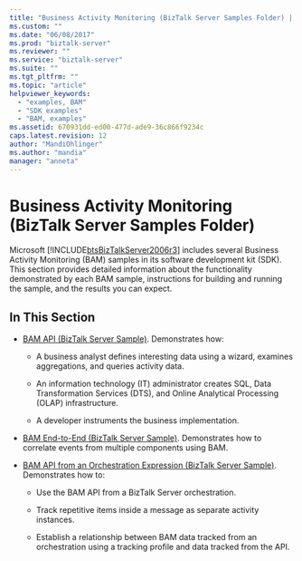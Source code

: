 ```yaml
---
title: "Business Activity Monitoring (BizTalk Server Samples Folder) | Microsoft Docs"
ms.custom: ""
ms.date: "06/08/2017"
ms.prod: "biztalk-server"
ms.reviewer: ""
ms.service: "biztalk-server"
ms.suite: ""
ms.tgt_pltfrm: ""
ms.topic: "article"
helpviewer_keywords: 
  - "examples, BAM"
  - "SDK examples"
  - "BAM, examples"
ms.assetid: 670931dd-ed00-477d-ade9-36c866f9234c
caps.latest.revision: 12
author: "MandiOhlinger"
ms.author: "mandia"
manager: "anneta"
---
```

# Business Activity Monitoring (BizTalk Server Samples Folder)
Microsoft [!INCLUDE[btsBizTalkServer2006r3](../includes/btsbiztalkserver2006r3-md.md)] includes several Business Activity Monitoring (BAM) samples in its software development kit (SDK). This section provides detailed information about the functionality demonstrated by each BAM sample, instructions for building and running the sample, and the results you can expect.  
  
## In This Section  
  
-   [BAM API (BizTalk Server Sample)](../core/bam-api-biztalk-server-sample.md). Demonstrates how:  
  
    -   A business analyst defines interesting data using a wizard, examines aggregations, and queries activity data.  
  
    -   An information technology (IT) administrator creates SQL, Data Transformation Services (DTS), and Online Analytical Processing (OLAP) infrastructure.  
  
    -   A developer instruments the business implementation.  
  
-   [BAM End-to-End (BizTalk Server Sample)](../core/bam-end-to-end-biztalk-server-sample.md). Demonstrates how to correlate events from multiple components using BAM.  
  
-   [BAM API from an Orchestration Expression (BizTalk Server Sample)](../core/bam-api-from-an-orchestration-expression-biztalk-server-sample.md). Demonstrates how to:  
  
    -   Use the BAM API from a BizTalk Server orchestration.  
  
    -   Track repetitive items inside a message as separate activity instances.  
  
    -   Establish a relationship between BAM data tracked from an orchestration using a tracking profile and data tracked from the API.